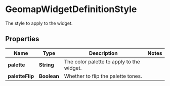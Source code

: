 

# GeomapWidgetDefinitionStyle

The style to apply to the widget.

## Properties

Name | Type | Description | Notes
------------ | ------------- | ------------- | -------------
**palette** | **String** | The color palette to apply to the widget. | 
**paletteFlip** | **Boolean** | Whether to flip the palette tones. | 



